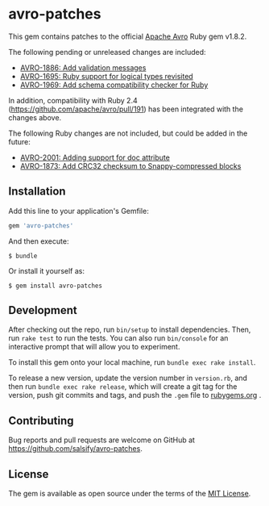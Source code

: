 # avro-patches

This gem contains patches to the official [Apache Avro](https://avro.apache.org/)
Ruby gem v1.8.2.

The following pending or unreleased changes are included:
- [AVRO-1886: Add validation messages](https://github.com/apache/avro/pull/111)
- [AVRO-1695: Ruby support for logical types revisited](https://github.com/apache/avro/pull/116)
- [AVRO-1969: Add schema compatibility checker for Ruby](https://github.com/apache/avro/pull/170)

In addition, compatibility with Ruby 2.4 (https://github.com/apache/avro/pull/191)
has been integrated with the changes above.

The following Ruby changes are not included, but could be added in the future:
- [AVRO-2001: Adding support for doc attribute](https://github.com/apache/avro/pull/197)
- [AVRO-1873: Add CRC32 checksum to Snappy-compressed blocks](https://github.com/apache/avro/pull/121)

## Installation

Add this line to your application's Gemfile:

```ruby
gem 'avro-patches'
```

And then execute:

    $ bundle

Or install it yourself as:

    $ gem install avro-patches

## Development

After checking out the repo, run `bin/setup` to install dependencies. Then,
run `rake test` to run the tests. You can also run `bin/console` for an
interactive prompt that will allow you to experiment.

To install this gem onto your local machine, run `bundle exec rake install`. 

To release a new version, update the version number in `version.rb`, and then
run `bundle exec rake release`, which will create a git tag for the version,
push git commits and tags, and push the `.gem` file to
[rubygems.org](https://rubygems.org)
.

## Contributing

Bug reports and pull requests are welcome on GitHub at
https://github.com/salsify/avro-patches.

## License

The gem is available as open source under the terms of the
[MIT License](http://opensource.org/licenses/MIT).

